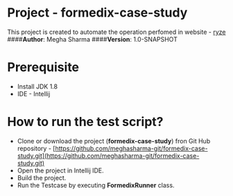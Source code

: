 # Project - formedix-case-study
This project is created to automate the operation perfomed in website - [ryze](https://ryze-staging.formedix.com/)
####**Author**: Megha Sharma
####**Version**: 1.0-SNAPSHOT

# Prerequisite
- Install JDK 1.8 
- IDE - Intellij

# How to run the test script?
- Clone or download the project (**formedix-case-study**) fron Git Hub repository - [https://github.com/meghasharma-git/formedix-case-study.git](https://github.com/meghasharma-git/formedix-case-study.git)
- Open the project in Intellij IDE.
- Build the project.
- Run the Testcase by executing **FormedixRunner** class.


